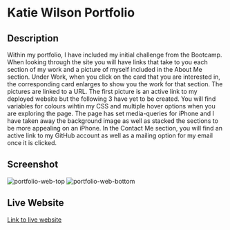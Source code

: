 # Katie Wilson Portfolio

## Description

Within my portfolio, I have included my initial challenge from the Bootcamp. When looking through the site you will have links that take to you each section of my work and a picture of myself included in the About Me section. Under Work, when you click on the card that you are interested in, the corresponding card enlarges to show you the work for that section. The pictures are linked to a URL. The first picture is an active link to my deployed website but the following 3 have yet to be created. 
You will find variables for colours wihtin my CSS and multiple hover options when you are exploring the page. 
The page has set media-queries for iPhone and I have taken away the background image as well as stacked the sections to be more appealing on an iPhone. 
In the Contact Me section, you will find an active link to my GitHub account as well as a mailing option for my email once it is clicked. 

## Screenshot
![portfolio-web-top](https://user-images.githubusercontent.com/110554091/186782956-d6bd7d7e-4003-4541-a1a8-894798c7ae3d.jpg)
![portfolio-web-bottom](https://user-images.githubusercontent.com/110554091/186782990-f0a1ca0b-7bf1-4936-8cd2-28bdf3d66035.jpeg)

## Live Website

[Link to live website](https://kmcwilson.github.io/katie-wilson-portfolio/)
